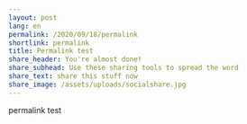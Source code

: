 ```yaml
---
layout: post
lang: en
permalink: /2020/09/18/permalink
shortlink: permalink
title: Permalink test
share_header: You're almost done!
share_subhead: Use these sharing tools to spread the word
share_text: share this stuff now
share_image: /assets/uploads/socialshare.jpg
---
```

permalink test